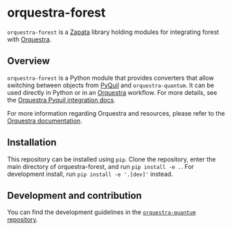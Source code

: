 # orquestra-forest

`orquestra-forest` is a [Zapata](https://www.zapatacomputing.com) library holding modules for integrating forest with [Orquestra](https://www.zapatacomputing.com/orquestra/).

## Overview

`orquestra-forest` is a Python module that provides converters that allow switching between objects from [PyQuil](https://github.com/rigetti/pyquil) and `orquestra-quantum`.
It can be used directly in Python or in an [Orquestra](https://www.orquestra.io) workflow.
For more details, see the [Orquestra Pyquil integration docs](http://docs.orquestra.io/other-resources/framework-integrations/pyquil/).

For more information regarding Orquestra and resources, please refer to the [Orquestra documentation](https://www.orquestra.io/docs).

## Installation

This repository can be installed using `pip`. Clone the repository, enter the main directory of orquestra-forest, and run `pip install -e .`. For development install, run `pip install -e '.[dev]'` instead.

## Development and contribution

You can find the development guidelines in the [`orquestra-quantum` repository](https://github.com/zapatacomputing/orquestra-quantum).
